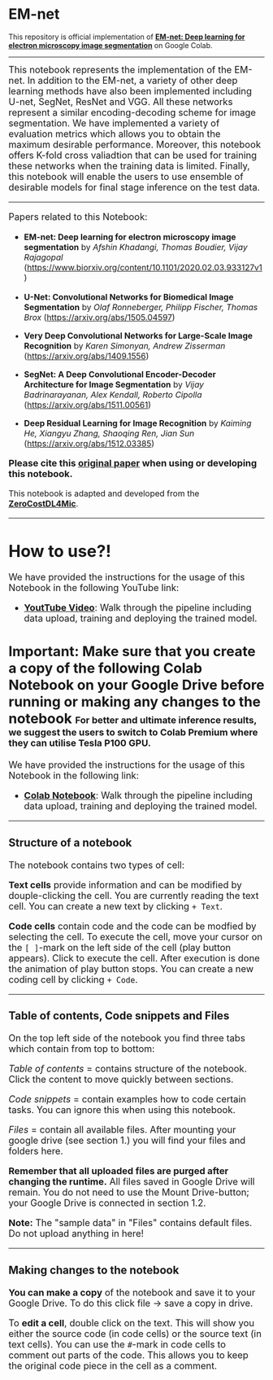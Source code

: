 # EM-net
This repository is official implementation of [**EM-net: Deep learning for electron microscopy image segmentation**](https://www.biorxiv.org/content/10.1101/2020.02.03.933127v1) on Google Colab.

---

<font size = 4>This notebook represents the implementation of the EM-net. In addition to the EM-net, a variety of other deep learning methods have also been implemented including U-net, SegNet, ResNet and VGG. All these networks represent a similar encoding-decoding scheme for image segmentation. We have implemented a variety of evaluation metrics which allows you to obtain the maximum desirable performance. Moreover, this notebook offers K-fold cross valiadtion that can be used for training these networks when the training data is limited. Finally, this notebook will enable the users to use ensemble of desirable models for final stage inference on the test data.



---

<font size = 4>Papers related to this Notebook: 

- <font size = 3>**EM-net: Deep learning for electron microscopy image segmentation** by *Afshin Khadangi, Thomas Boudier, Vijay Rajagopal*  (https://www.biorxiv.org/content/10.1101/2020.02.03.933127v1)

- <font size = 3>**U-Net: Convolutional Networks for Biomedical Image Segmentation** by *Olaf Ronneberger, Philipp Fischer, Thomas Brox*  (https://arxiv.org/abs/1505.04597)

- <font size = 3>**Very Deep Convolutional Networks for Large-Scale Image Recognition** by *Karen Simonyan, Andrew Zisserman*  (https://arxiv.org/abs/1409.1556)

- <font size = 3>**SegNet: A Deep Convolutional Encoder-Decoder Architecture for Image Segmentation** by *Vijay Badrinarayanan, Alex Kendall, Roberto Cipolla*  (https://arxiv.org/abs/1511.00561)

- <font size = 3>**Deep Residual Learning for Image Recognition** by *Kaiming He, Xiangyu Zhang, Shaoqing Ren, Jian Sun*  (https://arxiv.org/abs/1512.03385)

<font size = 4>**Please cite this [**original paper**](https://www.biorxiv.org/content/10.1101/2020.02.03.933127v1) when using or developing this notebook.** 

<font size = 3> This notebook is adapted and developed from the [**ZeroCostDL4Mic**](https://github.com/HenriquesLab/ZeroCostDL4Mic).

---

# **How to use?!**
<font size = 4>We have provided the instructions for the usage of this Notebook in the following YouTube link:
  - [**YoutTube Video**](https://youtu.be/KOCPEzsrPzw): Walk through the pipeline including data upload, training and deploying the trained model.

**Important: Make sure that you create a copy of the following Colab Notebook on your Google Drive before running or making any changes to the notebook**
<font size = 4>For better and ultimate inference results, we suggest the users to switch to Colab Premium where they can utilise Tesla P100 GPU.
---

<font size = 4>We have provided the instructions for the usage of this Notebook in the following link:
  - [**Colab Notebook**](https://colab.research.google.com/github/akhadangi/EM-net/blob/master/EM_net.ipynb): Walk through the pipeline including data upload, training and deploying the trained model.


---
### **Structure of a notebook**

<font size = 4>The notebook contains two types of cell:  

<font size = 4>**Text cells** provide information and can be modified by douple-clicking the cell. You are currently reading the text cell. You can create a new text by clicking `+ Text`.

<font size = 4>**Code cells** contain code and the code can be modfied by selecting the cell. To execute the cell, move your cursor on the `[ ]`-mark on the left side of the cell (play button appears). Click to execute the cell. After execution is done the animation of play button stops. You can create a new coding cell by clicking `+ Code`.

---
### **Table of contents, Code snippets** and **Files**

<font size = 4>On the top left side of the notebook you find three tabs which contain from top to bottom:

<font size = 4>*Table of contents* = contains structure of the notebook. Click the content to move quickly between sections.

<font size = 4>*Code snippets* = contain examples how to code certain tasks. You can ignore this when using this notebook.

<font size = 4>*Files* = contain all available files. After mounting your google drive (see section 1.) you will find your files and folders here. 

<font size = 4>**Remember that all uploaded files are purged after changing the runtime.** All files saved in Google Drive will remain. You do not need to use the Mount Drive-button; your Google Drive is connected in section 1.2.

<font size = 4>**Note:** The "sample data" in "Files" contains default files. Do not upload anything in here!

---
### **Making changes to the notebook**

<font size = 4>**You can make a copy** of the notebook and save it to your Google Drive. To do this click file -> save a copy in drive.

<font size = 4>To **edit a cell**, double click on the text. This will show you either the source code (in code cells) or the source text (in text cells).
You can use the `#`-mark in code cells to comment out parts of the code. This allows you to keep the original code piece in the cell as a comment.
